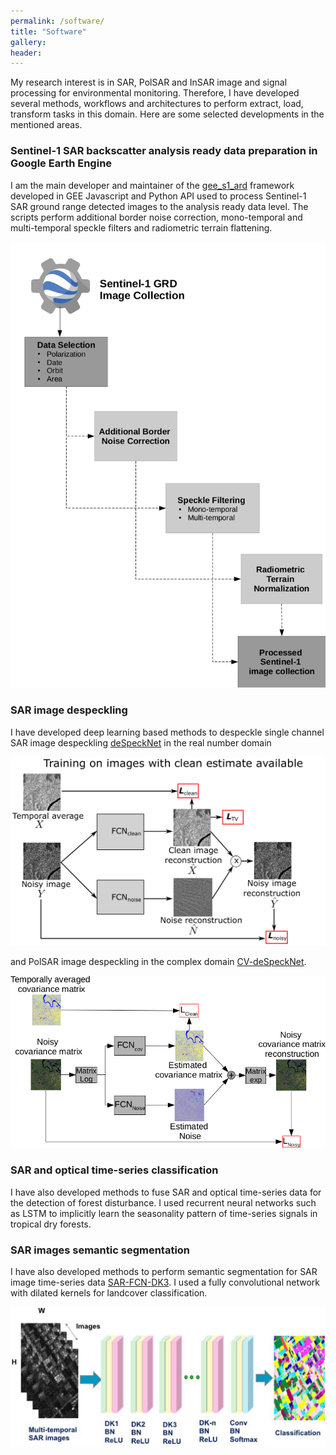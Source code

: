 ```yaml
---
permalink: /software/
title: "Software"
gallery:
header:
---
```


My research interest is in SAR, PolSAR and InSAR image and signal processing for environmental monitoring. Therefore, I have developed several methods, workflows and architectures to perform extract, load, transform tasks in this domain. Here are some selected developments in the mentioned areas.

### Sentinel-1 SAR backscatter analysis ready data preparation in Google Earth Engine

I am the main developer and maintainer of the [gee_s1_ard](https://github.com/adugnag/gee_s1_ard) framework developed in GEE Javascript and Python API  used to process Sentinel-1 SAR ground range detected images to the analysis ready data level. The scripts perform additional border noise correction, mono-temporal and multi-temporal speckle filters and radiometric terrain flattening. 

![](/images/software/S1-ARD-framework.png)

### SAR image despeckling

I have developed deep learning based methods to despeckle single channel SAR image despeckling [deSpeckNet](https://github.com/adugnag/deSpeckNet-TF-GEE) in the real number domain 

![](/images/software/deSpeckNet.png)

and PolSAR image despeckling in the complex domain [CV-deSpeckNet](https://github.com/adugnag/CV-deSpeckNet).

![](/images/software/CV-despecknet.png)

### SAR and optical time-series classification

 I have also developed methods to fuse SAR and optical time-series data for the detection of forest disturbance. I used recurrent neural networks such as LSTM to implicitly learn the seasonality pattern of time-series signals in tropical dry forests.


### SAR images semantic segmentation

I have also developed methods to perform semantic segmentation for SAR image time-series data [SAR-FCN-DK3](https://github.com/adugnag/SAR-FCN-DK3). I used a fully convolutional network with dilated kernels for landcover classification.

![](/images/software/PolSARNet.png)
